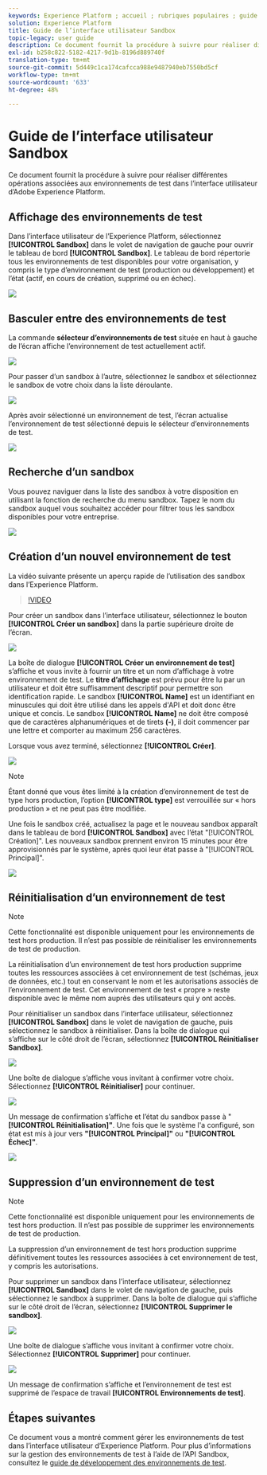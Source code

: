 ```yaml
---
keywords: Experience Platform ; accueil ; rubriques populaires ; guide de l’utilisateur sandbox ; guide sandbox
solution: Experience Platform
title: Guide de l’interface utilisateur Sandbox
topic-legacy: user guide
description: Ce document fournit la procédure à suivre pour réaliser différentes opérations associées aux environnements de test dans l’interface utilisateur d’Adobe Experience Platform.
exl-id: b258c822-5182-4217-9d1b-8196d889740f
translation-type: tm+mt
source-git-commit: 5d449c1ca174cafcca988e9487940eb7550bd5cf
workflow-type: tm+mt
source-wordcount: '633'
ht-degree: 48%

---
```


# Guide de l’interface utilisateur Sandbox

Ce document fournit la procédure à suivre pour réaliser différentes opérations associées aux environnements de test dans l’interface utilisateur d’Adobe Experience Platform.

## Affichage des environnements de test

Dans l’interface utilisateur de l’Experience Platform, sélectionnez **[!UICONTROL Sandbox]** dans le volet de navigation de gauche pour ouvrir le tableau de bord **[!UICONTROL Sandbox]**. Le tableau de bord répertorie tous les environnements de test disponibles pour votre organisation, y compris le type d’environnement de test (production ou développement) et l’état (actif, en cours de création, supprimé ou en échec).

![](../images/ui/view-sandboxes.png)

## Basculer entre des environnements de test

La commande **sélecteur d’environnements de test** située en haut à gauche de l’écran affiche l’environnement de test actuellement actif.

![](../images/ui/sandbox-switcher.png)

Pour passer d’un sandbox à l’autre, sélectionnez le sandbox et sélectionnez le sandbox de votre choix dans la liste déroulante.

![](../images/ui/switcher-menu.png)

Après avoir sélectionné un environnement de test, l’écran actualise l’environnement de test sélectionné depuis le sélecteur d’environnements de test.

![](../images/ui/switched.png)

## Recherche d’un sandbox

Vous pouvez naviguer dans la liste des sandbox à votre disposition en utilisant la fonction de recherche du menu sandbox. Tapez le nom du sandbox auquel vous souhaitez accéder pour filtrer tous les sandbox disponibles pour votre entreprise.

![](../images/ui/sandbox-search.png)

## Création d’un nouvel environnement de test

La vidéo suivante présente un aperçu rapide de l’utilisation des sandbox dans l’Experience Platform.

>[!VIDEO](https://video.tv.adobe.com/v/29838/?quality=12&learn=on)

Pour créer un sandbox dans l’interface utilisateur, sélectionnez le bouton **[!UICONTROL Créer un sandbox]** dans la partie supérieure droite de l’écran.

![](../images/ui/create-sandbox.png)

La boîte de dialogue **[!UICONTROL Créer un environnement de test]** s’affiche et vous invite à fournir un titre et un nom d’affichage à votre environnement de test. Le **titre d’affichage** est prévu pour être lu par un utilisateur et doit être suffisamment descriptif pour permettre son identification rapide. Le sandbox **[!UICONTROL Name]** est un identifiant en minuscules qui doit être utilisé dans les appels d&#39;API et doit donc être unique et concis. Le sandbox **[!UICONTROL Name]** ne doit être composé que de caractères alphanumériques et de tirets **(-)**, il doit commencer par une lettre et comporter au maximum 256 caractères.

Lorsque vous avez terminé, sélectionnez **[!UICONTROL Créer]**.

![](../images/ui/create-dialog.png)

>[!NOTE]
>
>Étant donné que vous êtes limité à la création d’environnement de test de type hors production, l’option **[!UICONTROL type]** est verrouillée sur « hors production » et ne peut pas être modifiée.

Une fois le sandbox créé, actualisez la page et le nouveau sandbox apparaît dans le tableau de bord **[!UICONTROL Sandbox]** avec l’état &quot;[!UICONTROL Création]&quot;. Les nouveaux sandbox prennent environ 15 minutes pour être approvisionnés par le système, après quoi leur état passe à &quot;[!UICONTROL Principal]&quot;.

![](../images/ui/creating.png)

## Réinitialisation d’un environnement de test

>[!NOTE]
>
>Cette fonctionnalité est disponible uniquement pour les environnements de test hors production. Il n’est pas possible de réinitialiser les environnements de test de production.

La réinitialisation d’un environnement de test hors production supprime toutes les ressources associées à cet environnement de test (schémas, jeux de données, etc.) tout en conservant le nom et les autorisations associés de l’environnement de test. Cet environnement de test « propre » reste disponible avec le même nom auprès des utilisateurs qui y ont accès.

Pour réinitialiser un sandbox dans l’interface utilisateur, sélectionnez **[!UICONTROL Sandbox]** dans le volet de navigation de gauche, puis sélectionnez le sandbox à réinitialiser. Dans la boîte de dialogue qui s’affiche sur le côté droit de l’écran, sélectionnez **[!UICONTROL Réinitialiser Sandbox]**.

![](../images/ui/reset-sandbox.png)

Une boîte de dialogue s’affiche vous invitant à confirmer votre choix. Sélectionnez **[!UICONTROL Réinitialiser]** pour continuer.

![](../images/ui/reset-confirm.png)

Un message de confirmation s’affiche et l’état du sandbox passe à &quot;**[!UICONTROL Réinitialisation]&quot;**. Une fois que le système l&#39;a configuré, son état est mis à jour vers **&quot;[!UICONTROL Principal]&quot;** ou **&quot;[!UICONTROL Échec]&quot;**.

![](../images/ui/resetting.png)

## Suppression d’un environnement de test

>[!NOTE]
>
>Cette fonctionnalité est disponible uniquement pour les environnements de test hors production. Il n’est pas possible de supprimer les environnements de test de production.

La suppression d’un environnement de test hors production supprime définitivement toutes les ressources associées à cet environnement de test, y compris les autorisations.

Pour supprimer un sandbox dans l’interface utilisateur, sélectionnez **[!UICONTROL Sandbox]** dans le volet de navigation de gauche, puis sélectionnez le sandbox à supprimer. Dans la boîte de dialogue qui s’affiche sur le côté droit de l’écran, sélectionnez **[!UICONTROL Supprimer le sandbox]**.

![](../images/ui/delete-sandbox.png)

Une boîte de dialogue s’affiche vous invitant à confirmer votre choix. Sélectionnez **[!UICONTROL Supprimer]** pour continuer.

![](../images/ui/delete-confirm.png)

Un message de confirmation s’affiche et l’environnement de test est supprimé de l’espace de travail **[!UICONTROL Environnements de test]**.

## Étapes suivantes

Ce document vous a montré comment gérer les environnements de test dans l’interface utilisateur d’Experience Platform. Pour plus d’informations sur la gestion des environnements de test à l’aide de l’API Sandbox, consultez le [guide de développement des environnements de test](../api/getting-started.md).
